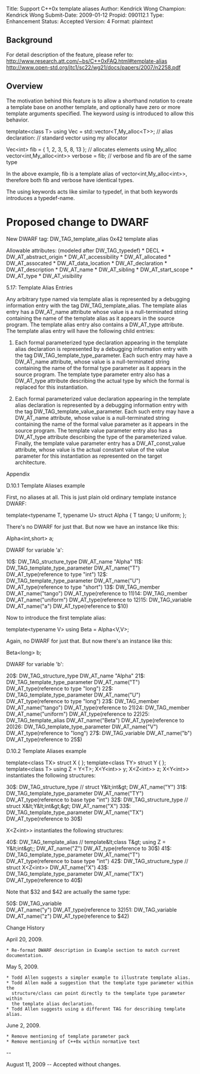 Title:       Support C++0x template aliases
Author:      Kendrick Wong
Champion:    Kendrick Wong
Submit-Date: 2009-01-12
Propid:      090112.1
Type:        Enhancement
Status:      Accepted
Version:     4
Format:      plaintext

Background
----------

For detail description of the feature, please refer to:
http://www.research.att.com/~bs/C++0xFAQ.html#template-alias
http://www.open-std.org/jtc1/sc22/wg21/docs/papers/2007/n2258.pdf 

Overview
--------

The motivation behind this feature is to allow a shorthand notation 
to create a template base on another template, and optionally have 
zero or more template arguments specified. The keyword *using* is 
introduced to allow this behavior.

template&lt;class T&gt;
using Vec = std::vector&lt;T,My_alloc&lt;T&gt;&gt;;    // alias declaration:
                                           // standard vector using my allocator

Vec&lt;int&gt; fib = { 1, 2, 3, 5, 8, 13 };      // allocates elements using My_alloc 
vector&lt;int,My_alloc&lt;int&gt;&gt; verbose = fib;   // verbose and fib are of the same type

In the above example, fib is a template alias of vector&lt;int,My_alloc&lt;int&gt;&gt;, 
therefore both fib and verbose have identical types.

The using keywords acts like similar to typedef, in that both keywords 
introduces a typedef-name.

Proposed change to DWARF
========================

New DWARF tag:
DW_TAG_template_alias   0x42  template alias

Allowable attributes: (modeled after DW_TAG_typedef)
    * DECL
    * DW_AT_abstract_origin
    * DW_AT_accessibility
    * DW_AT_allocated
    * DW_AT_assocated
    * DW_AT_data_location
    * DW_AT_declaration
    * DW_AT_description
    * DW_AT_name
    * DW_AT_sibling
    * DW_AT_start_scope
    * DW_AT_type
    * DW_AT_visibility

5.17: Template Alias Entries

  Any arbitrary type named via template alias is represented by a 
  debugging information entry with the tag DW_TAG_template_alias. 
  The template alias entry has a DW_AT_name attribute whose value 
  is a null-terminated string containing the name of the template 
  alias as it appears in the source program. The template alias entry 
  also contains a DW_AT_type attribute. The template alias entry will 
  have the following child entries:

   1. Each formal parameterized type declaration appearing in the 
      template alias declaration is represented by a debugging 
      information entry with the tag DW_TAG_template_type_parameter. 
      Each such entry may have a DW_AT_name attribute, whose value is 
      a null-terminated string containing the name of the formal 
      type parameter as it appears in the source program. The template 
      type parameter entry also has a DW_AT_type attribute describing 
      the actual type by which the formal is replaced for this instantiation.

   2. Each formal parameterized value declaration appearing in the 
      template alias declaration is represented by a debugging information 
      entry with the tag DW_TAG_template_value_parameter. Each such entry 
      may have a DW_AT_name attribute, whose value is a null-terminated 
      string containing the name of the formal value parameter as it appears 
      in the source program. The template value parameter entry also has a 
      DW_AT_type attribute describing the type of the parameterized value. 
      Finally, the template value parameter entry has a DW_AT_const_value 
      attribute, whose value is the actual constant value of the value 
      parameter for this instantiation as represented on the target 
      architecture.

Appendix

D.10.1 Template Aliases example

First, no aliases at all. This is just plain old ordinary template instance DWARF:

template&lt;typename T, typename U&gt;
struct Alpha {
   T tango;
   U uniform;
};

There's no DWARF for just that. But now we have an instance like this:

Alpha&lt;int,short&gt;  a;

DWARF for variable 'a':

10$:  DW_TAG_structure_type
          DW_AT_name "Alpha"
11$:      DW_TAG_template_type_parameter
              DW_AT_name("T")
              DW_AT_type(reference to type "int")
12$:      DW_TAG_template_type_parameter
              DW_AT_name("U")
              DW_AT_type(reference to type "short")
13$:      DW_TAG_member
              DW_AT_name("tango")
              DW_AT_type(reference to 11$)
14$:      DW_TAG_member
              DW_AT_name("uniform")
              DW_AT_type(reference to 12$)
15$:  DW_TAG_variable
          DW_AT_name("a")
          DW_AT_type(reference to $10)

Now to introduce the first template alias:

template&lt;typename V&gt; using Beta = Alpha&lt;V,V&gt;;

Again, no DWARF for just that. But now there's an instance like this:

Beta&lt;long&gt; b;

DWARF for variable 'b':

20$:  DW_TAG_structure_type
          DW_AT_name "Alpha"
21$:      DW_TAG_template_type_parameter
              DW_AT_name("T")
              DW_AT_type(reference to type "long")
22$:      DW_TAG_template_type_parameter
              DW_AT_name("U")
              DW_AT_type(reference to type "long")
23$:      DW_TAG_member
              DW_AT_name("tango")
              DW_AT_type(reference to 21$)
24$:      DW_TAG_member
              DW_AT_name("uniform")
              DW_AT_type(reference to 22$)
25$:  DW_TAG_template_alias
          DW_AT_name("Beta")
          DW_AT_type(reference to 20$)
26$:      DW_TAG_template_type_parameter
              DW_AT_name("V")
              DW_AT_type(reference to "long")
27$:  DW_TAG_variable
          DW_AT_name("b")
          DW_AT_type(reference to 25$)

D.10.2 Template Aliases example

template&lt;class TX&gt; struct X { };
template&lt;class TY&gt; struct Y { };
template&lt;class T&gt; using Z = Y&lt;T&gt;;
X&lt;Y&lt;int&gt;&gt; y;
X&lt;Z&lt;int&gt;&gt; z;
X&lt;Y&lt;int&gt;&gt; instantiates the following structures:

30$:  DW_TAG_structure_type                         // struct Y&lt;int&gt;
          DW_AT_name("Y")
31$:      DW_TAG_template_type_parameter
              DW_AT_name("TY")
              DW_AT_type(reference to base type "int")
32$:  DW_TAG_structure_type                         // struct X&lt;Y&lt;int&gt;&gt;
          DW_AT_name("X")
33$:      DW_TAG_template_type_parameter
              DW_AT_name("TX")
              DW_AT_type(reference to 30$)

X&lt;Z&lt;int&gt;&gt; instantiates the following structures:

40$:  DW_TAG_template_alias                         // template&lt;class T&gt; using Z = Y&lt;int&gt;;
          DW_AT_name("Z")
          DW_AT_type(reference to 30$)
41$:      DW_TAG_template_type_parameter
              DW_AT_name("T")
              DW_AT_type(reference to base type "int")
42$:  DW_TAG_structure_type                         // struct X&lt;Z&lt;int&gt;&gt;
          DW_AT_name("X")
43$:      DW_TAG_template_type_parameter
              DW_AT_name("TX")
              DW_AT_type(reference to 40$)

Note that $32 and $42 are actually the same type:

50$:  DW_TAG_variable             
          DW_AT_name("y")
          DW_AT_type(reference to $32)
51$:  DW_TAG_variable             
          DW_AT_name("z")
          DW_AT_type(reference to $42)

 
Change History

April 20, 2009.

    * Re-format DWARF description in Example section to match current documentation.

May 5, 2009.

    * Todd Allen suggests a simpler example to illustrate template alias.
    * Todd Allen made a suggestion that the template type parameter within the 
      structure/class can point directly to the template type parameter within 
      the template alias declaration.
    * Todd Allen suggests using a different TAG for describing template alias.

June 2, 2009.

    * Remove mentioning of template parameter pack
    * Remove mentioning of C++0x within normative text

--

August 11, 2009 -- Accepted without changes.
